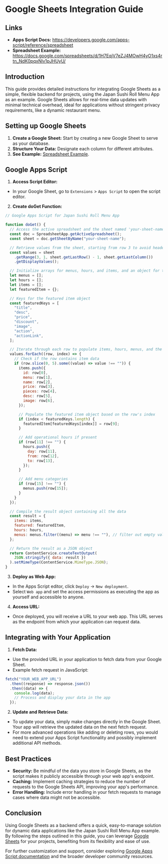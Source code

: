 # Google Sheets Integration Guide

## Links

- **Apps Script Docs:** https://developers.google.com/apps-script/reference/spreadsheet
- **Spreadsheet Example:** https://docs.google.com/spreadsheets/d/1H7EqjV7eZJ4MOwH4yO1xs4rtn_NdK0pqxNlv1pJHUyU/

## Introduction

This guide provides detailed instructions for integrating Google Sheets as a simple, flexible backend for projects, using the Japan Sushi Roll Menu App as an example. Google Sheets allows for real-time data updates with minimal technical overhead, ideal for applications without stringent privacy requirements, like a dynamic restaurant menu.

## Setting up Google Sheets

1. **Create a Google Sheet:** Start by creating a new Google Sheet to serve as your database.
2. **Structure Your Data:** Designate each column for different attributes.
3. **See Example:** [Spreadsheet Example](https://docs.google.com/spreadsheets/d/1H7EqjV7eZJ4MOwH4yO1xs4rtn_NdK0pqxNlv1pJHUyU/).

## Google Apps Script

1. **Access Script Editor:**

- In your Google Sheet, go to `Extensions` > `Apps Script` to open the script editor.

2. **Create doGet Function:**

```javascript
// Google Apps Script for Japan Sushi Roll Menu App

function doGet() {
  // Access the active spreadsheet and the sheet named 'your-sheet-name'
  const doc = SpreadsheetApp.getActiveSpreadsheet();
  const sheet = doc.getSheetByName("your-sheet-name");

  // Retrieve values from the sheet, starting from row 3 to avoid headers
  const values = sheet
    .getRange(3, 1, sheet.getLastRow() - 1, sheet.getLastColumn())
    .getDisplayValues();

  // Initialize arrays for menus, hours, and items, and an object for the featured item
  let menus = [];
  let hours = [];
  let items = [];
  let featuredItem = {};

  // Keys for the featured item object
  const featuredKeys = [
    "title",
    "desc",
    "price",
    "discount",
    "image",
    "action",
    "actionLink",
  ];

  // Iterate through each row to populate items, hours, menus, and the featured item
  values.forEach((row, index) => {
    // Check if the row contains item data
    if (row.slice(0, 5).some((value) => value !== "")) {
      items.push({
        id: row[0],
        menu: row[1],
        name: row[2],
        price: row[3],
        pieces: row[4],
        desc: row[5],
        image: row[6],
      });

      // Populate the featured item object based on the row's index
      if (index < featuredKeys.length) {
        featuredItem[featuredKeys[index]] = row[9];
      }

      // Add operational hours if present
      if (row[11] !== "") {
        hours.push({
          day: row[11],
          from: row[12],
          to: row[13],
        });
      }

      // Add menu categories
      if (row[15] !== "") {
        menus.push(row[15]);
      }
    }
  });

  // Compile the result object containing all the data
  const result = {
    items: items,
    featured: featuredItem,
    hours: hours,
    menus: menus.filter((menu) => menu !== ""), // filter out empty values
  };

  // Return the result as a JSON object
  return ContentService.createTextOutput(
    JSON.stringify({ data: result })
  ).setMimeType(ContentService.MimeType.JSON);
}
```

3. **Deploy as Web App:**

- In the Apps Script editor, click `Deploy` → `New deployment`.
- Select `Web app` and set the access permissions as executing the app as yourself and accessible to anyone.

4. **Access URL:**

- Once deployed, you will receive a URL to your web app. This URL serves as the endpoint from which your application can request data.

## Integrating with Your Application

1. **Fetch Data:**

- Use the provided URL in your application to fetch data from your Google Sheet.
- Example fetch request in JavaScript:

```javascript
fetch("YOUR_WEB_APP_URL")
  .then((response) => response.json())
  .then((data) => {
    console.log(data);
    // Process and display your data in the app
  });
```

2. **Update and Retrieve Data:**

- To update your data, simply make changes directly in the Google Sheet. Your app will retrieve the updated data on the next fetch request.
- For more advanced operations like adding or deleting rows, you would need to extend your Apps Script functionality and possibly implement additional API methods.

## Best Practices

- **Security:** Be mindful of the data you store in Google Sheets, as the script makes it publicly accessible through your web app's endpoint.
- **Caching:** Implement caching strategies to reduce the number of requests to the Google Sheets API, improving your app's performance.
- **Error Handling:** Include error handling in your fetch requests to manage cases where data might not be accessible.

## Conclusion

Using Google Sheets as a backend offers a quick, easy-to-manage solution for dynamic data applications like the Japan Sushi Roll Menu App example. By following the steps outlined in this guide, you can leverage [Google Sheets](https://sheets.google.com/) for your projects, benefiting from its flexibility and ease of use.

For further customization and support, consider exploring [Google Apps Script documentation](https://developers.google.com/apps-script/reference/spreadsheet) and the broader developer community resources.
